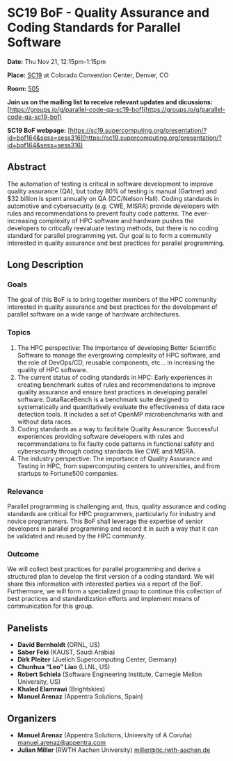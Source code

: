 # SC19 BoF - Quality Assurance and Coding Standards for Parallel Software

**Date:** Thu Nov 21, 12:15pm-1:15pm

**Place:** [SC19](https://sc19.supercomputing.org/) at Colorado Convention Center, Denver, CO

**Room:** [505](https://sc19.supercomputing.org/map/?location=r505)

**Join us on the mailing list to receive relevant updates and dicussions:**
[https://groups.io/g/parallel-code-qa-sc19-bof](https://groups.io/g/parallel-code-qa-sc19-bof)

**SC19 BoF webpage:**
[https://sc19.supercomputing.org/presentation/?id=bof164&sess=sess316](https://sc19.supercomputing.org/presentation/?id=bof164&sess=sess316)

## Abstract
The automation of testing is critical in software development to improve quality assurance (QA), but today 80% of testing is manual (Gartner) and $32 billion is spent annually on QA (IDC/Nelson Hall). Coding standards in automotive and cybersecurity (e.g. CWE, MISRA) provide developers with rules and recommendations to prevent faulty code patterns. The ever-increasing complexity of HPC software and hardware pushes the developers to critically reevaluate testing methods, but there is no coding standard for parallel programming yet. Our goal is to form a community interested in quality assurance and best practices for parallel programming.

## Long Description

### Goals 
The goal of this BoF is to bring together members of the HPC community interested in quality
assurance and best practices for the development of parallel software on a wide range of hardware
architectures.

### Topics
1. The HPC perspective: The importance of developing Better Scientific Software to manage the evergrowing complexity of HPC software, and the role of DevOps/CD, reusable components, etc... in increasing the quality of HPC software. 
2. The current status of coding standards in HPC: Early experiences in creating benchmark suites of rules
and recommendations to improve quality assurance and ensure best practices in developing parallel
software. DataRaceBench is a benchmark suite designed to systematically and quantitatively evaluate the
effectiveness of data race detection tools. It includes a set of OpenMP microbenchmarks with and without
data races. 
3. Coding standards as a way to facilitate Quality Assurance: Successful experiences providing software
developers with rules and recommendations to fix faulty code patterns in functional safety and
cybersecurity through coding standards like CWE and MISRA. 
4. The industry perspective: The importance of Quality Assurance and Testing in HPC, from
supercomputing centers to universities, and from startups to Fortune500 companies. 

### Relevance
Parallel programming is challenging and, thus, quality assurance and coding standards are
critical for HPC programmers, particularly for industry and novice programmers. This BoF shall leverage
the expertise of senior developers in parallel programming and record it in such a way that it can be
validated and reused by the HPC community.

### Outcome
We will collect best practices for parallel programming and derive a structured plan to develop
the first version of a coding standard. We will share this information with interested parties via a report of
the BoF. Furthermore, we will form a specialized group to continue this collection of best practices and
standardization efforts and implement means of communication for this group.

## Panelists
- **David Bernholdt** (ORNL, US) 
- **Saber Feki**  (KAUST, Saudi Arabia)
- **Dirk Pleiter** (Juelich Supercomputing Center, Germany)
- **Chunhua “Leo” Liao** (LLNL, US)
- **Robert Schiela** (Software Engineering Institute, Carnegie Mellon University, US)
- **Khaled Elamrawi** (Brightskies)
- **Manuel Arenaz** (Appentra Solutions, Spain)

## Organizers
- **Manuel Arenaz** (Appentra Solutions, University of A Coruña) <manuel.arenaz@appentra.com>
- **Julian Miller** (RWTH Aachen University) <miller@itc.rwth-aachen.de>


